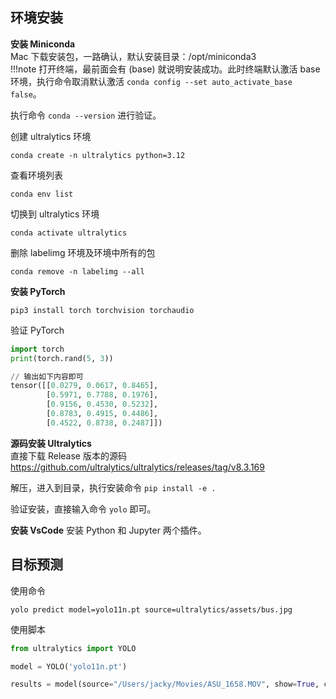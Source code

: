 ## 环境安装
**安装 Miniconda**  
Mac 下载安装包，一路确认，默认安装目录：/opt/miniconda3  
!!!note
	打开终端，最前面会有 (base) 就说明安装成功。此时终端默认激活 base 环境，执行命令取消默认激活 `conda config --set auto_activate_base false`。

执行命令 `conda --version` 进行验证。

创建 ultralytics 环境
```
conda create -n ultralytics python=3.12
```

查看环境列表
```
conda env list
```

切换到 ultralytics 环境
```
conda activate ultralytics
```

删除 labelimg 环境及环境中所有的包
```
conda remove -n labelimg --all
```

**安装 PyTorch**
```
pip3 install torch torchvision torchaudio
```

验证 PyTorch
```python
import torch
print(torch.rand(5, 3))

// 输出如下内容即可
tensor([[0.0279, 0.0617, 0.8465],
        [0.5971, 0.7788, 0.1976],
        [0.9156, 0.4530, 0.5232],
        [0.8783, 0.4915, 0.4486],
        [0.4522, 0.8738, 0.2487]])
```

**源码安装 Ultralytics**  
直接下载 Release 版本的源码 https://github.com/ultralytics/ultralytics/releases/tag/v8.3.169

解压，进入到目录，执行安装命令 `pip install -e .`

验证安装，直接输入命令 `yolo` 即可。

**安装 VsCode**
安装 Python 和 Jupyter 两个插件。

## 目标预测
使用命令
```
yolo predict model=yolo11n.pt source=ultralytics/assets/bus.jpg
```

使用脚本
```python
from ultralytics import YOLO

model = YOLO('yolo11n.pt')

results = model(source="/Users/jacky/Movies/ASU_1658.MOV", show=True, conf=0.4, save=True)
```